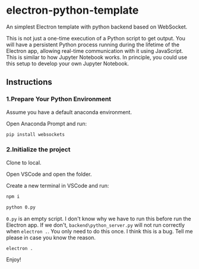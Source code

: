# electron-python-template
An simplest Electron template with python backend based on WebSocket.

This is not just a one-time execution of a Python script to get output. You will have a persistent Python process running during the lifetime of the Electron app, allowing real-time communication with it using JavaScript. This is similar to how Jupyter Notebook works. In principle, you could use this setup to develop your own Jupyter Notebook.

## Instructions

### 1.Prepare Your Python Environment 

Assume you have a default anaconda environment.

Open Anaconda Prompt and run:

```bash
pip install websockets
```

### 2.Initialize the project

Clone to local.

Open VSCode and open the folder.

Create a new terminal in VSCode and run:

```bash
npm i
```

```bash
python 0.py
```

`0.py` is an empty script. I don't know why we have to run this before run the Electron app. If we don't, `backend\python_server.py` will not run correctly when `electron .`. You only need to do this once. I think this is a bug. Tell me please in case you know the reason.

```bash
electron .
```

Enjoy!
